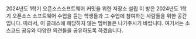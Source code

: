 2024년도 1학기 오픈소스소프트웨어 커밋을 위한 저장소 설립
이 방은 2024년도 1학기 오픈소스 소프트웨어 수업을 듣는 학생들과 그 수업에 참여하는 사람들을 위한 공간입니다.
따라서, 이 클래스에 해당하지 않는 멤버들은 나가주시기 바랍니다.
여기서는 소스코드 공유와 다양한 의견들을 공유하도록 하겠습니다.
